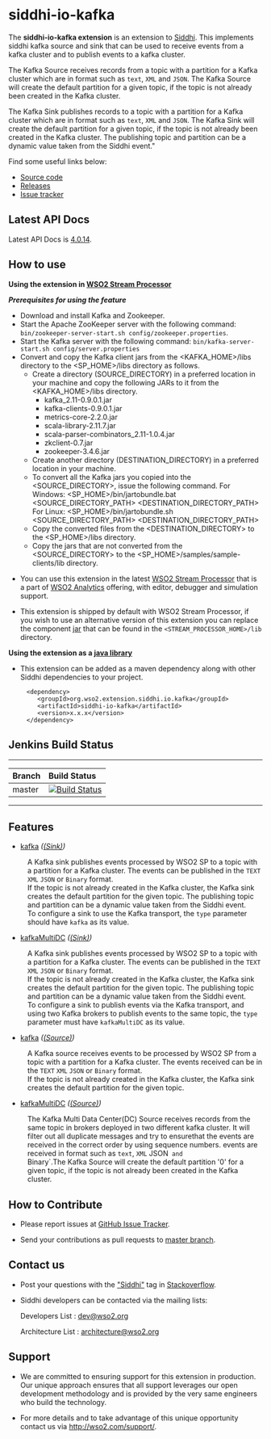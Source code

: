 siddhi-io-kafka
======================================

The **siddhi-io-kafka extension** is an extension to <a target="_blank" href="https://wso2.github.io/siddhi">Siddhi</a>.
This implements siddhi kafka source and sink that can be used to receive events from a kafka cluster and to publish
events to a kafka cluster.

The Kafka Source receives records from a topic with a partition for a Kafka cluster which are in format such as
`text`, `XML` and `JSON`.
The Kafka Source will create the default partition for a given topic, if the topic is not already been created in the
Kafka cluster.

The Kafka Sink publishes records to a topic with a partition for a Kafka cluster which are in format such as `text`,
`XML` and `JSON`.
The Kafka Sink will create the default partition for a given topic, if the topic is not already been created in the
Kafka cluster.
The publishing topic and partition can be a dynamic value taken from the Siddhi event."

Find some useful links below:

* <a target="_blank" href="https://github.com/wso2-extensions/siddhi-io-kafka">Source code</a>
* <a target="_blank" href="https://github.com/wso2-extensions/siddhi-io-kafka/releases">Releases</a>
* <a target="_blank" href="https://github.com/wso2-extensions/siddhi-io-kafka/issues">Issue tracker</a>

## Latest API Docs

Latest API Docs is <a target="_blank" href="https://wso2-extensions.github.io/siddhi-io-kafka/api/4.0.14">4.0.14</a>.

## How to use

**Using the extension in <a target="_blank" href="https://github.com/wso2/product-sp">WSO2 Stream Processor</a>**

***Prerequisites for using the feature***
 - Download and install Kafka and Zookeeper.
 - Start the Apache ZooKeeper server with the following command: `bin/zookeeper-server-start.sh config/zookeeper.properties`.
 - Start the Kafka server with the following command:  `bin/kafka-server-start.sh config/server.properties`
 - Convert and copy the Kafka client jars from the <KAFKA_HOME>/libs directory to the <SP_HOME>/libs directory as follows.
   - Create a directory (SOURCE_DIRECTORY) in a preferred location in your machine and copy the following JARs to it from the
   <KAFKA_HOME>/libs directory.
     - kafka_2.11-0.9.0.1.jar
     - kafka-clients-0.9.0.1.jar
     - metrics-core-2.2.0.jar
     - scala-library-2.11.7.jar
     - scala-parser-combinators_2.11-1.0.4.jar
     - zkclient-0.7.jar
     - zookeeper-3.4.6.jar
   - Create another directory (DESTINATION_DIRECTORY) in a preferred location in your machine.
   - To convert all the Kafka jars you copied into the <SOURCE_DIRECTORY>, issue the following command.
     For Windows: <SP_HOME>/bin/jartobundle.bat <SOURCE_DIRECTORY_PATH> <DESTINATION_DIRECTORY_PATH>
     For Linux: <SP_HOME>/bin/jartobundle.sh <SOURCE_DIRECTORY_PATH> <DESTINATION_DIRECTORY_PATH>
   - Copy the converted files from the <DESTINATION_DIRECTORY> to the <SP_HOME>/libs directory.
   - Copy the jars that are not converted from the <SOURCE_DIRECTORY> to the <SP_HOME>/samples/sample-clients/lib directory.


* You can use this extension in the latest <a target="_blank" href="https://github.com/wso2/product-sp/releases">WSO2 Stream Processor</a> that is a part of <a target="_blank" href="http://wso2.com/analytics?utm_source=gitanalytics&utm_campaign=gitanalytics_Jul17">WSO2 Analytics</a> offering, with editor, debugger and simulation support.

* This extension is shipped by default with WSO2 Stream Processor, if you wish to use an alternative version of this
extension you can replace the component <a target="_blank" href="https://github.com/wso2-extensions/siddhi-io-kafka/releases">jar</a> that can be found in the `<STREAM_PROCESSOR_HOME>/lib` directory.

**Using the extension as a <a target="_blank" href="https://wso2.github.io/siddhi/documentation/running-as-a-java-library">java library</a>**

* This extension can be added as a maven dependency along with other Siddhi dependencies to your project.

```
     <dependency>
        <groupId>org.wso2.extension.siddhi.io.kafka</groupId>
        <artifactId>siddhi-io-kafka</artifactId>
        <version>x.x.x</version>
     </dependency>
```

## Jenkins Build Status

---

|  Branch | Build Status |
| :------ |:------------ |
| master  | [![Build Status](https://wso2.org/jenkins/job/siddhi/job/siddhi-io-kafka/badge/icon)](https://wso2.org/jenkins/job/siddhi/job/siddhi-io-kafka/) |

---

## Features

* <a target="_blank" href="https://wso2-extensions.github.io/siddhi-io-kafka/api/4.0.14/#kafka-sink">kafka</a> *(<a target="_blank" href="https://wso2.github.io/siddhi/documentation/siddhi-4.0/#sink">(Sink)</a>)*<br><div style="padding-left: 1em;"><p>A Kafka sink publishes events processed by WSO2 SP to a topic with a partition for a Kafka cluster. The events can be published in the <code>TEXT</code> <code>XML</code> <code>JSON</code> or <code>Binary</code> format.<br>If the topic is not already created in the Kafka cluster, the Kafka sink creates the default partition for the given topic. The publishing topic and partition can be a dynamic value taken from the Siddhi event.<br>To configure a sink to use the Kafka transport, the <code>type</code> parameter should have <code>kafka</code> as its value.</p></div>
* <a target="_blank" href="https://wso2-extensions.github.io/siddhi-io-kafka/api/4.0.14/#kafkamultidc-sink">kafkaMultiDC</a> *(<a target="_blank" href="https://wso2.github.io/siddhi/documentation/siddhi-4.0/#sink">(Sink)</a>)*<br><div style="padding-left: 1em;"><p>A Kafka sink publishes events processed by WSO2 SP to a topic with a partition for a Kafka cluster. The events can be published in the <code>TEXT</code> <code>XML</code> <code>JSON</code> or <code>Binary</code> format.<br>If the topic is not already created in the Kafka cluster, the Kafka sink creates the default partition for the given topic. The publishing topic and partition can be a dynamic value taken from the Siddhi event.<br>To configure a sink to publish events via the Kafka transport, and using two Kafka brokers to publish events to the same topic, the <code>type</code> parameter must have <code>kafkaMultiDC</code> as its value.</p></div>
* <a target="_blank" href="https://wso2-extensions.github.io/siddhi-io-kafka/api/4.0.14/#kafka-source">kafka</a> *(<a target="_blank" href="https://wso2.github.io/siddhi/documentation/siddhi-4.0/#source">(Source)</a>)*<br><div style="padding-left: 1em;"><p>A Kafka source receives events to be processed by WSO2 SP from a topic with a partition for a Kafka cluster. The events received can be in the <code>TEXT</code> <code>XML</code> <code>JSON</code> or <code>Binary</code> format.<br>If the topic is not already created in the Kafka cluster, the Kafka sink creates the default partition for the given topic.</p></div>
* <a target="_blank" href="https://wso2-extensions.github.io/siddhi-io-kafka/api/4.0.14/#kafkamultidc-source">kafkaMultiDC</a> *(<a target="_blank" href="https://wso2.github.io/siddhi/documentation/siddhi-4.0/#source">(Source)</a>)*<br><div style="padding-left: 1em;"><p>The Kafka Multi Data Center(DC) Source receives records from the same topic in brokers deployed in two different kafka cluster. It will filter out all duplicate messages and try to ensurethat the events are received in the correct order by using sequence numbers. events are received in format such as <code>text</code>, <code>XML</code> JSON<code> and </code>Binary`.The Kafka Source will create the default partition '0' for a given topic, if the topic is not already been created in the Kafka cluster.</p></div>

## How to Contribute

  * Please report issues at <a target="_blank" href="https://github.com/wso2-extensions/siddhi-io-kafka/issues">GitHub Issue Tracker</a>.

  * Send your contributions as pull requests to <a target="_blank" href="https://github.com/wso2-extensions/siddhi-io-kafka/tree/master">master branch</a>.

## Contact us

 * Post your questions with the <a target="_blank" href="http://stackoverflow.com/search?q=siddhi">"Siddhi"</a> tag in <a target="_blank" href="http://stackoverflow.com/search?q=siddhi">Stackoverflow</a>.

 * Siddhi developers can be contacted via the mailing lists:

    Developers List   : [dev@wso2.org](mailto:dev@wso2.org)

    Architecture List : [architecture@wso2.org](mailto:architecture@wso2.org)

## Support

* We are committed to ensuring support for this extension in production. Our unique approach ensures that all support leverages our open development methodology and is provided by the very same engineers who build the technology.

* For more details and to take advantage of this unique opportunity contact us via <a target="_blank" href="http://wso2.com/support?utm_source=gitanalytics&utm_campaign=gitanalytics_Jul17">http://wso2.com/support/</a>.
